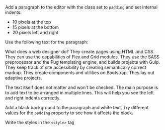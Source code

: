 Add a paragraph to the editor with the class set to `padding` and set internal indents:

* 10 pixels at the top
* 15 pixels at the bottom
* 20 pixels left and right

Use the following text for the paragraph:

<div class="hexlet-basics-example my-3">
  <p class="m-0">What does a web designer do? They create pages using HTML and CSS. They can use the capabilities of Flex and Grid modules. They use the SASS preprocessor and the Pug templating engine, and builds projects with Gulp. They keep track of site accessibility by creating semantically correct markup. They create components and utilities on Bootstrap. They lay out adaptive projects.</p>
</div>

The text itself does not matter and won't be checked. The main purpose is to add text to be arranged in multiple lines. This will help you see the left and right indents correctly.

Add a black background to the paragraph and white text. Try different values for the `padding` property to see how it affects the block.

Write the styles in the `<style>` tag

